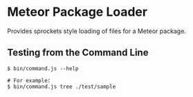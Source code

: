# Meteor Package Loader

Provides sprockets style loading of files for a Meteor package.


## Testing from the Command Line

    $ bin/command.js --help

    # For example:
    $ bin/command.js tree ./test/sample

